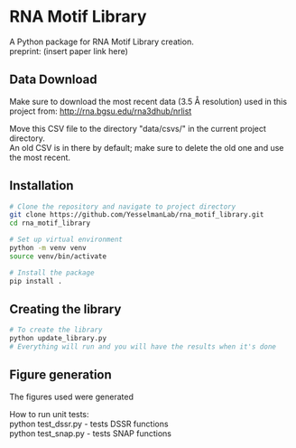 # RNA Motif Library

A Python package for RNA Motif Library creation.<br>
preprint: (insert paper link here)

## Data Download
Make sure to download the most recent data (3.5 Å resolution) used in this project from:
http://rna.bgsu.edu/rna3dhub/nrlist

Move this CSV file to the directory "data/csvs/" in the current project directory.<br>
An old CSV is in there by default; make sure to delete the old one and use the most recent.

## Installation

```bash
# Clone the repository and navigate to project directory
git clone https://github.com/YesselmanLab/rna_motif_library.git
cd rna_motif_library

# Set up virtual environment
python -m venv venv
source venv/bin/activate

# Install the package
pip install .

```

## Creating the library

```bash
# To create the library
python update_library.py
# Everything will run and you will have the results when it's done
```

## Figure generation

The figures used were generated 





How to run unit tests:<br>
python test_dssr.py - tests DSSR functions<br>
python test_snap.py - tests SNAP functions<br>

